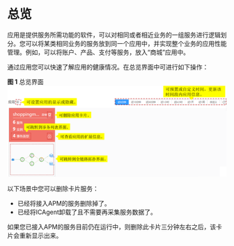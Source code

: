 # 总览<a name="apm_02_0006"></a>

应用是提供服务所需功能的软件，可以对相同或者相近业务的一组服务进行逻辑划分。您可以将某类相同业务的服务放到同一个应用中，并实现整个业务的应用性能管理。例如，可以将账户、产品、支付等服务，放入“商城”应用中。

通过应用您可以快速了解应用的健康情况。在总览界面中可进行如下操作：

**图 1**  总览界面<a name="fig171953219544"></a>  
![](figures/总览界面.png "总览界面")

以下场景中您可以删除卡片服务：

-   已经将接入APM的服务删除掉了。
-   已经将ICAgent卸载了且不需要再采集服务数据了。

如果您已接入APM的服务目前仍在运行中，则删除此卡片三分钟左右之后，该卡片会重新显示出来。

